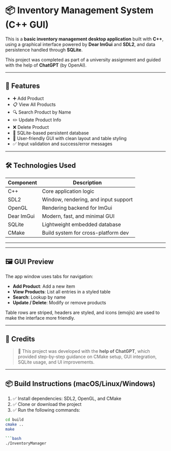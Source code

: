 # 📦 Inventory Management System (C++ GUI)

This is a **basic inventory management desktop application** built with **C++**, using a graphical interface powered by **Dear ImGui** and **SDL2**, and data persistence handled through **SQLite**.

This project was completed as part of a university assignment and guided with the help of **ChatGPT** (by OpenAI).

---

## 🚀 Features

- ➕ Add Product
- 📋 View All Products
- 🔍 Search Product by Name
- ✏️ Update Product Info
- ❌ Delete Product
- 💾 SQLite-based persistent database
- 🎨 User-friendly GUI with clean layout and table styling
- ✅ Input validation and success/error messages

---

## 🛠️ Technologies Used

| Component      | Description                          |
|----------------|--------------------------------------|
| C++            | Core application logic               |
| SDL2           | Window, rendering, and input support |
| OpenGL         | Rendering backend for ImGui          |
| Dear ImGui     | Modern, fast, and minimal GUI        |
| SQLite         | Lightweight embedded database        |
| CMake          | Build system for cross-platform dev  |

---


---

## 🖼️ GUI Preview

The app window uses tabs for navigation:
- **Add Product**: Add a new item
- **View Products**: List all entries in a styled table
- **Search**: Lookup by name
- **Update / Delete**: Modify or remove products

Table rows are striped, headers are styled, and icons (emojis) are used to make the interface more friendly.

---

## 🤖 Credits

> 🙌 This project was developed with the **help of ChatGPT**, which provided step-by-step guidance on CMake setup, GUI integration, SQLite usage, and UI improvements.

---

## 📦 Build Instructions (macOS/Linux/Windows)

1. ✅ Install dependencies: SDL2, OpenGL, and CMake
2. ✅ Clone or download the project
3. ✅ Run the following commands:

```bash
cd build
cmake ..
make

```bash
./InventoryManager



